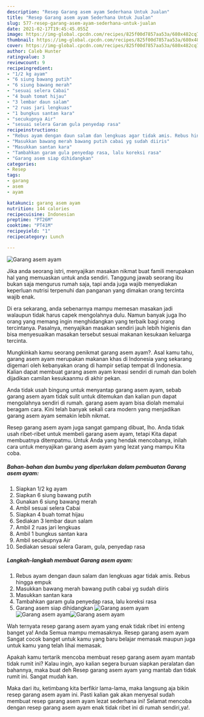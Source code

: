 ```yaml
---
description: "Resep Garang asem ayam Sederhana Untuk Jualan"
title: "Resep Garang asem ayam Sederhana Untuk Jualan"
slug: 577-resep-garang-asem-ayam-sederhana-untuk-jualan
date: 2021-02-17T19:45:45.055Z
image: https://img-global.cpcdn.com/recipes/825f00d7857aa53a/680x482cq70/garang-asem-ayam-foto-resep-utama.jpg
thumbnail: https://img-global.cpcdn.com/recipes/825f00d7857aa53a/680x482cq70/garang-asem-ayam-foto-resep-utama.jpg
cover: https://img-global.cpcdn.com/recipes/825f00d7857aa53a/680x482cq70/garang-asem-ayam-foto-resep-utama.jpg
author: Caleb Hunter
ratingvalue: 3
reviewcount: 9
recipeingredient:
- "1/2 kg ayam"
- "6 siung bawang putih"
- "6 siung bawang merah"
- "sesuai selera Cabai"
- "4 buah tomat hijau"
- "3 lembar daun salam"
- "2 ruas jari lengkuas"
- "1 bungkus santan kara"
- "secukupnya Air"
- "sesuai selera Garam gula penyedap rasa"
recipeinstructions:
- "Rebus ayam dengan daun salam dan lengkuas agar tidak amis. Rebus hingga empuk"
- "Masukkan bawang merah bawang putih cabai yg sudah diiris"
- "Masukkan santan kara"
- "Tambahkan garam gula penyedap rasa, lalu koreksi rasa"
- "Garang asem siap dihidangkan"
categories:
- Resep
tags:
- garang
- asem
- ayam

katakunci: garang asem ayam 
nutrition: 144 calories
recipecuisine: Indonesian
preptime: "PT26M"
cooktime: "PT41M"
recipeyield: "1"
recipecategory: Lunch

---
```



![Garang asem ayam](https://img-global.cpcdn.com/recipes/825f00d7857aa53a/680x482cq70/garang-asem-ayam-foto-resep-utama.jpg)

Jika anda seorang istri, menyajikan masakan nikmat buat famili merupakan hal yang memuaskan untuk anda sendiri. Tanggung jawab seorang ibu bukan saja mengurus rumah saja, tapi anda juga wajib menyediakan keperluan nutrisi terpenuhi dan panganan yang dimakan orang tercinta wajib enak.

Di era  sekarang, anda sebenarnya mampu memesan masakan jadi walaupun tidak harus capek mengolahnya dulu. Namun banyak juga lho orang yang memang ingin menghidangkan yang terbaik bagi orang tercintanya. Pasalnya, menyajikan masakan sendiri jauh lebih higienis dan bisa menyesuaikan masakan tersebut sesuai makanan kesukaan keluarga tercinta. 



Mungkinkah kamu seorang penikmat garang asem ayam?. Asal kamu tahu, garang asem ayam merupakan makanan khas di Indonesia yang sekarang digemari oleh kebanyakan orang di hampir setiap tempat di Indonesia. Kalian dapat membuat garang asem ayam kreasi sendiri di rumah dan boleh dijadikan camilan kesukaanmu di akhir pekan.

Anda tidak usah bingung untuk menyantap garang asem ayam, sebab garang asem ayam tidak sulit untuk ditemukan dan kalian pun dapat mengolahnya sendiri di rumah. garang asem ayam bisa diolah memalui beragam cara. Kini telah banyak sekali cara modern yang menjadikan garang asem ayam semakin lebih nikmat.

Resep garang asem ayam juga sangat gampang dibuat, lho. Anda tidak usah ribet-ribet untuk membeli garang asem ayam, tetapi Kita dapat membuatnya ditempatmu. Untuk Anda yang hendak mencobanya, inilah cara untuk menyajikan garang asem ayam yang lezat yang mampu Kita coba.

<!--inarticleads1-->

##### Bahan-bahan dan bumbu yang diperlukan dalam pembuatan Garang asem ayam:

1. Siapkan 1/2 kg ayam
1. Siapkan 6 siung bawang putih
1. Gunakan 6 siung bawang merah
1. Ambil sesuai selera Cabai
1. Siapkan 4 buah tomat hijau
1. Sediakan 3 lembar daun salam
1. Ambil 2 ruas jari lengkuas
1. Ambil 1 bungkus santan kara
1. Ambil secukupnya Air
1. Sediakan sesuai selera Garam, gula, penyedap rasa




<!--inarticleads2-->

##### Langkah-langkah membuat Garang asem ayam:

1. Rebus ayam dengan daun salam dan lengkuas agar tidak amis. Rebus hingga empuk
1. Masukkan bawang merah bawang putih cabai yg sudah diiris
1. Masukkan santan kara
1. Tambahkan garam gula penyedap rasa, lalu koreksi rasa
1. Garang asem siap dihidangkan
<img src="https://img-global.cpcdn.com/steps/d53c4f73d4e143b5/160x128cq70/garang-asem-ayam-langkah-memasak-5-foto.jpg" alt="Garang asem ayam"><img src="https://img-global.cpcdn.com/steps/5d7cabba71c06fef/160x128cq70/garang-asem-ayam-langkah-memasak-5-foto.jpg" alt="Garang asem ayam"><img src="https://img-global.cpcdn.com/steps/02c0038c167cca29/160x128cq70/garang-asem-ayam-langkah-memasak-5-foto.jpg" alt="Garang asem ayam">



Wah ternyata resep garang asem ayam yang enak tidak ribet ini enteng banget ya! Anda Semua mampu memasaknya. Resep garang asem ayam Sangat cocok banget untuk kamu yang baru belajar memasak maupun juga untuk kamu yang telah lihai memasak.

Apakah kamu tertarik mencoba membuat resep garang asem ayam mantab tidak rumit ini? Kalau ingin, ayo kalian segera buruan siapkan peralatan dan bahannya, maka buat deh Resep garang asem ayam yang mantab dan tidak rumit ini. Sangat mudah kan. 

Maka dari itu, ketimbang kita berfikir lama-lama, maka langsung aja bikin resep garang asem ayam ini. Pasti kalian gak akan menyesal sudah membuat resep garang asem ayam lezat sederhana ini! Selamat mencoba dengan resep garang asem ayam enak tidak ribet ini di rumah sendiri,ya!.

